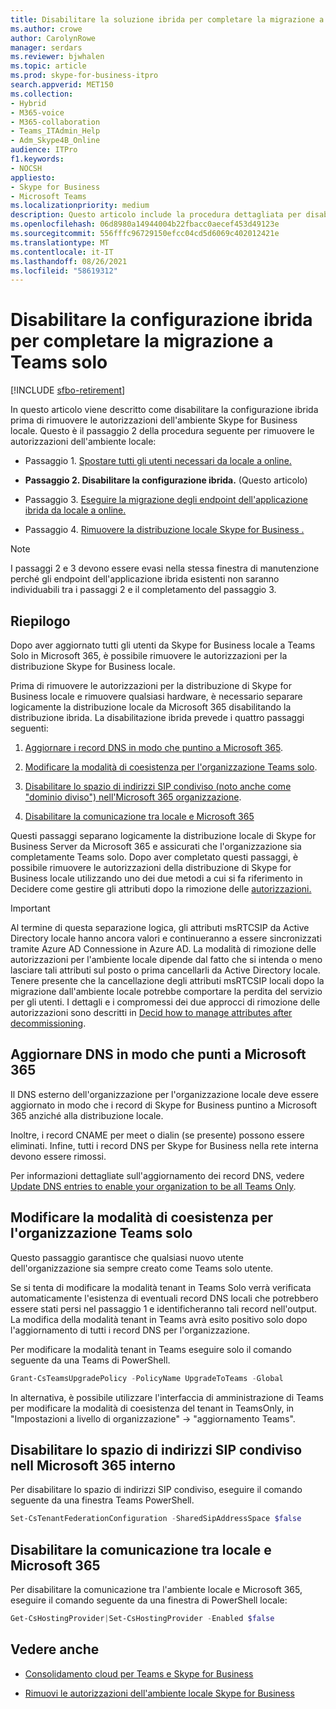 ```yaml
---
title: Disabilitare la soluzione ibrida per completare la migrazione a solo Team
ms.author: crowe
author: CarolynRowe
manager: serdars
ms.reviewer: bjwhalen
ms.topic: article
ms.prod: skype-for-business-itpro
search.appverid: MET150
ms.collection:
- Hybrid
- M365-voice
- M365-collaboration
- Teams_ITAdmin_Help
- Adm_Skype4B_Online
audience: ITPro
f1.keywords:
- NOCSH
appliesto:
- Skype for Business
- Microsoft Teams
ms.localizationpriority: medium
description: Questo articolo include la procedura dettagliata per disabilitare la distribuzione ibrida come parte del consolidamento del cloud per Teams e Skype for Business.
ms.openlocfilehash: 06d8980a14944004b22fbacc0aecef453d49123e
ms.sourcegitcommit: 556fffc96729150efcc04cd5d6069c402012421e
ms.translationtype: MT
ms.contentlocale: it-IT
ms.lasthandoff: 08/26/2021
ms.locfileid: "58619312"
---
```

# <a name="disable-your-hybrid-configuration-to-complete-migration-to-teams-only"></a>Disabilitare la configurazione ibrida per completare la migrazione a Teams solo 

[!INCLUDE [sfbo-retirement](../../Hub/includes/sfbo-retirement.md)]


In questo articolo viene descritto come disabilitare la configurazione ibrida prima di rimuovere le autorizzazioni dell'ambiente Skype for Business locale. Questo è il passaggio 2 della procedura seguente per rimuovere le autorizzazioni dell'ambiente locale:

- Passaggio 1. [Spostare tutti gli utenti necessari da locale a online.](decommission-move-on-prem-users.md)

- **Passaggio 2. Disabilitare la configurazione ibrida.** (Questo articolo)

- Passaggio 3. [Eseguire la migrazione degli endpoint dell'applicazione ibrida da locale a online.](decommission-move-on-prem-endpoints.md)

- Passaggio 4. [Rimuovere la distribuzione locale Skype for Business .](decommission-remove-on-prem.md)

> [!NOTE]
> I passaggi 2 e 3 devono essere evasi nella stessa finestra di manutenzione perché gli endpoint dell'applicazione ibrida esistenti non saranno individuabili tra i passaggi 2 e il completamento del passaggio 3.


## <a name="summary"></a>Riepilogo

Dopo aver aggiornato tutti gli utenti da Skype for Business locale a Teams Solo in Microsoft 365, è possibile rimuovere le autorizzazioni per la distribuzione Skype for Business locale.

Prima di rimuovere le autorizzazioni per la distribuzione di Skype for Business locale e rimuovere qualsiasi hardware, è necessario separare logicamente la distribuzione locale da Microsoft 365 disabilitando la distribuzione ibrida. La disabilitazione ibrida prevede i quattro passaggi seguenti:

1. [Aggiornare i record DNS in modo che puntino a Microsoft 365](#update-dns-to-point-to-microsoft-365).

2. [Modificare la modalità di coesistenza per l'organizzazione Teams solo](#change-the-coexistence-mode-for-your-organization-to-teams-only).

3. [Disabilitare lo spazio di indirizzi SIP condiviso (noto anche come "dominio diviso") nell'Microsoft 365 organizzazione](#disable-shared-sip-address-space-in-microsoft-365-organization).

4. [Disabilitare la comunicazione tra locale e Microsoft 365](#disable-communication-between-on-premises-and-microsoft-365)

Questi passaggi separano logicamente la distribuzione locale di Skype for Business Server da Microsoft 365 e assicurati che l'organizzazione sia completamente Teams solo. Dopo aver completato questi passaggi, è possibile rimuovere le autorizzazioni della distribuzione di Skype for Business locale utilizzando uno dei due metodi a cui si fa riferimento in Decidere come gestire gli attributi dopo la rimozione delle [autorizzazioni.](cloud-consolidation-managing-attributes.md)

> [!Important] 
> Al termine di questa separazione logica, gli attributi msRTCSIP da Active Directory locale hanno ancora valori e continueranno a essere sincronizzati tramite Azure AD Connessione in Azure AD. La modalità di rimozione delle autorizzazioni per l'ambiente locale dipende dal fatto che si intenda o meno lasciare tali attributi sul posto o prima cancellarli da Active Directory locale. Tenere presente che la cancellazione degli attributi msRTCSIP locali dopo la migrazione dall'ambiente locale potrebbe comportare la perdita del servizio per gli utenti. I dettagli e i compromessi dei due approcci di rimozione delle autorizzazioni sono descritti in [Decid how to manage attributes after decommissioning](cloud-consolidation-managing-attributes.md).

## <a name="update-dns-to-point-to-microsoft-365"></a>Aggiornare DNS in modo che punti a Microsoft 365

Il DNS esterno dell'organizzazione per l'organizzazione locale deve essere aggiornato in modo che i record di Skype for Business puntino a Microsoft 365 anziché alla distribuzione locale. 

Inoltre, i record CNAME per meet o dialin (se presente) possono essere eliminati. Infine, tutti i record DNS per Skype for Business nella rete interna devono essere rimossi.

Per informazioni dettagliate sull'aggiornamento dei record DNS, vedere [Update DNS entries to enable your organization to be all Teams Only](decommission-manage-dns-entries.md).

## <a name="change-the-coexistence-mode-for-your-organization-to-teams-only"></a>Modificare la modalità di coesistenza per l'organizzazione Teams solo

Questo passaggio garantisce che qualsiasi nuovo utente dell'organizzazione sia sempre creato come Teams solo utente. 

Se si tenta di modificare la modalità tenant in Teams Solo verrà verificata automaticamente l'esistenza di eventuali record DNS locali che potrebbero essere stati persi nel passaggio 1 e identificheranno tali record nell'output. La modifica della modalità tenant in Teams avrà esito positivo solo dopo l'aggiornamento di tutti i record DNS per l'organizzazione. 

Per modificare la modalità tenant in Teams eseguire solo il comando seguente da una Teams di PowerShell.

```PowerShell
Grant-CsTeamsUpgradePolicy -PolicyName UpgradeToTeams -Global
```

In alternativa, è possibile utilizzare l'interfaccia di amministrazione di Teams per modificare la modalità di coesistenza del tenant in TeamsOnly, in "Impostazioni a livello di organizzazione" -> "aggiornamento Teams".    

## <a name="disable-shared-sip-address-space-in-microsoft-365-organization"></a>Disabilitare lo spazio di indirizzi SIP condiviso nell Microsoft 365 interno
    
Per disabilitare lo spazio di indirizzi SIP condiviso, eseguire il comando seguente da una finestra Teams PowerShell.

```PowerShell
Set-CsTenantFederationConfiguration -SharedSipAddressSpace $false
```
 
## <a name="disable-communication-between-on-premises-and-microsoft-365"></a>Disabilitare la comunicazione tra locale e Microsoft 365

Per disabilitare la comunicazione tra l'ambiente locale e Microsoft 365, eseguire il comando seguente da una finestra di PowerShell locale:

```PowerShell
Get-CsHostingProvider|Set-CsHostingProvider -Enabled $false
```


## <a name="see-also"></a>Vedere anche

- [Consolidamento cloud per Teams e Skype for Business](cloud-consolidation.md)

- [Rimuovi le autorizzazioni dell'ambiente locale Skype for Business](decommission-on-prem-overview.md)

